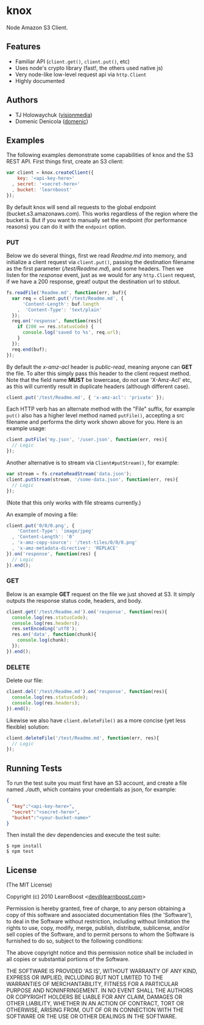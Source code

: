 
# knox

 Node Amazon S3 Client.

## Features

  - Familiar API (`client.get()`, `client.put()`, etc)
  - Uses node's crypto library (fast!, the others used native js)
  - Very node-like low-level request api via `http.Client`
  - Highly documented

## Authors

  - TJ Holowaychuk ([visionmedia](https://github.com/visionmedia))
  - Domenic Denicola ([domenic](https://github.com/domenic))

## Examples

The following examples demonstrate some capabilities of knox and the S3 REST
API. First things first, create an S3 client:

```js
var client = knox.createClient({
    key: '<api-key-here>'
  , secret: '<secret-here>'
  , bucket: 'learnboost'
});
```

By default knox will send all requests to the global endpoint
(bucket.s3.amazonaws.com). This works regardless of the region where the bucket
is. But if you want to manually set the endpoint (for performance reasons) you
can do it with the `endpoint` option.

### PUT

Below we do several things, first we read _Readme.md_ into memory,
and initialize a client request via `client.put()`, passing the destination
filename as the first parameter (_/test/Readme.md_), and some headers. Then
we listen for the _response_ event, just as we would for any `http.Client`
request, if we have a 200 response, great! output the destination url to
stdout.

```js
fs.readFile('Readme.md', function(err, buf){
  var req = client.put('/test/Readme.md', {
      'Content-Length': buf.length
    ,  'Content-Type': 'text/plain'
  });
  req.on('response', function(res){
    if (200 == res.statusCode) {
      console.log('saved to %s', req.url);
    }
  });
  req.end(buf);
});
```

By default the _x-amz-acl_ header is _public-read_, meaning anyone can __GET__
the file. To alter this simply pass this header to the client request method.
Note that the field name __MUST__ be lowercase, do not use 'X-Amz-Acl' etc, as
this will currently result in duplicate headers (although different case).

```js
client.put('/test/Readme.md', { 'x-amz-acl': 'private' });
```

Each HTTP verb has an alternate method with the "File" suffix, for example
`put()` also has a higher level method named `putFile()`, accepting a src
filename and performs the dirty work shown above for you. Here is an example
usage:

```js
client.putFile('my.json', '/user.json', function(err, res){
  // Logic
});
```

Another alternative is to stream via `Client#putStream()`, for example:

```js
var stream = fs.createReadStream('data.json');
client.putStream(stream, '/some-data.json', function(err, res){
  // Logic
});
```

(Note that this only works with file streams currently.)

An example of moving a file:

```js
client.put('0/0/0.png', {
    'Content-Type': 'image/jpeg'
  , 'Content-Length': '0'
  , 'x-amz-copy-source': '/test-tiles/0/0/0.png'
  , 'x-amz-metadata-directive': 'REPLACE'
}).on('response', function(res) {
  // Logic
}).end();
```

### GET

Below is an example __GET__ request on the file we just shoved at S3. It simply
outputs the response status code, headers, and body.

```js
client.get('/test/Readme.md').on('response', function(res){
  console.log(res.statusCode);
  console.log(res.headers);
  res.setEncoding('utf8');
  res.on('data', function(chunk){
    console.log(chunk);
  });
}).end();
```

### DELETE

Delete our file:

```js
client.del('/test/Readme.md').on('response', function(res){
  console.log(res.statusCode);
  console.log(res.headers);
}).end();
```

Likewise we also have `client.deleteFile()` as a more concise (yet less
flexible) solution:

```js
client.deleteFile('/test/Readme.md', function(err, res){
  // Logic
});
```

## Running Tests

To run the test suite you must first have an S3 account, and create
a file named _./auth_, which contains your credentials as json, for example:

```json
{
  "key":"<api-key-here>",
  "secret":"<secret-here>",
  "bucket":"<your-bucket-name>"
}
```

Then install the dev dependencies and execute the test suite:

    $ npm install
    $ npm test

## License 

(The MIT License)

Copyright (c) 2010 LearnBoost &lt;dev@learnboost.com&gt;

Permission is hereby granted, free of charge, to any person obtaining
a copy of this software and associated documentation files (the
'Software'), to deal in the Software without restriction, including
without limitation the rights to use, copy, modify, merge, publish,
distribute, sublicense, and/or sell copies of the Software, and to
permit persons to whom the Software is furnished to do so, subject to
the following conditions:

The above copyright notice and this permission notice shall be
included in all copies or substantial portions of the Software.

THE SOFTWARE IS PROVIDED 'AS IS', WITHOUT WARRANTY OF ANY KIND,
EXPRESS OR IMPLIED, INCLUDING BUT NOT LIMITED TO THE WARRANTIES OF
MERCHANTABILITY, FITNESS FOR A PARTICULAR PURPOSE AND NONINFRINGEMENT.
IN NO EVENT SHALL THE AUTHORS OR COPYRIGHT HOLDERS BE LIABLE FOR ANY
CLAIM, DAMAGES OR OTHER LIABILITY, WHETHER IN AN ACTION OF CONTRACT,
TORT OR OTHERWISE, ARISING FROM, OUT OF OR IN CONNECTION WITH THE
SOFTWARE OR THE USE OR OTHER DEALINGS IN THE SOFTWARE.
